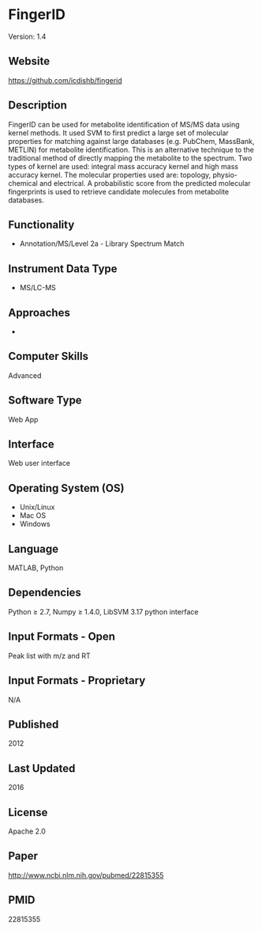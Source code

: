 # FingerID
Version: 1.4

## Website
https://github.com/icdishb/fingerid

## Description
FingerID can be used for metabolite identification of MS/MS data using kernel methods. It used SVM to first predict a large set of molecular properties for matching against large databases (e.g. PubChem, MassBank, METLIN) for metabolite identification. This is an alternative technique to the traditional method of directly mapping the metabolite to the spectrum. Two types of kernel are used: integral mass accuracy kernel and high mass accuracy kernel. The molecular properties used are: topology, physio-chemical and electrical. A probabilistic score from the predicted molecular fingerprints is used to retrieve candidate molecules from metabolite databases.

## Functionality
- Annotation/MS/Level 2a - Library Spectrum Match

## Instrument Data Type
- MS/LC-MS

## Approaches
-

## Computer Skills
Advanced

## Software Type
Web App

## Interface
Web user interface

## Operating System (OS)
- Unix/Linux
- Mac OS
- Windows

## Language
MATLAB, Python

## Dependencies
Python ≥ 2.7, Numpy ≥ 1.4.0, LibSVM 3.17 python interface

## Input Formats - Open
Peak list with m/z and RT

## Input Formats - Proprietary
N/A

## Published
2012

## Last Updated
2016

## License
Apache 2.0

## Paper
http://www.ncbi.nlm.nih.gov/pubmed/22815355

## PMID
22815355

